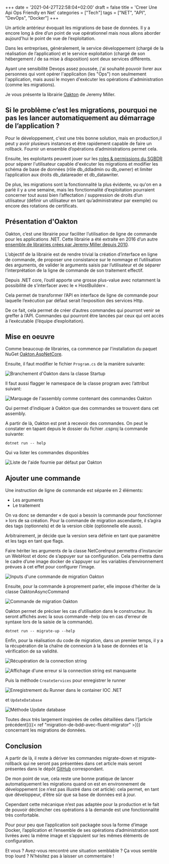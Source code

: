 +++
date = '2021-04-27T22:58:04+02:00'
draft = false
title = 'Creer Une Api Ops Friendly en Net'
categories = ["Tech"]
tags = ["NET", "API", "DevOps", "Docker"]
+++

Un article antérieur évoquait les migrations de base de données. Il y a encore long à dire d’un point de vue opérationnel mais nous allons aborder aujourd'hui le point de vue de l’exploitation.

Dans les entreprises, généralement, le service développement (chargé de la réalisation de l’application) et le service exploitation (chargé de son hébergement / de sa mise à disposition) sont deux services différents.

Ayant une sensibilité Devops assez poussée, j'ai souhaité pouvoir livrer aux personnes qui vont opérer l'applicaiton (les "Ops") non seulmement l'application, mais aussi le moyen d'exécuter les opérations d'administration (comme les migrations).

Je vous présente la librairie [Oakton](https://jasperfx.github.io/oakton/) de Jeremy Miller.

## Si le problème c’est les migrations, pourquoi ne pas les lancer automatiquement au démarrage de l’application ?

Pour le développement, c'est une très bonne solution, mais en production,il peut y avoir plusieurs instances et être rapidement capable de faire un rollback. Fournir un ensemble d’opérations d’administrations permet cela.

Ensuite, les exploitants peuvent jouer sur les [roles & permissions du SGBDR](https://docs.microsoft.com/fr-fr/sql/relational-databases/security/authentication-access/database-level-roles) pour séparer l'utilisateur capable d'exécuter les migrations et modifier les schéma de base de données (rôle db_ddladmin ou db_owner) et limiter l’application aux droits db_datareader et db_datawriter.

De plus, les migrations sont la fonctionnalité la plus évidente, vu qu'on en a parlé il y a une semaine, mais les fonctionnalité d’exploitation pourraient concerner tout aussi bien l’affectation / suppression de droits d’un utilisateur (définir un utilisateur en tant qu’administrateur par exemple) ou encore des rotations de certificats.

## Présentation d'Oakton

Oakton, c’est une librairie pour faciliter l’utilisation de ligne de commande pour les applications .NET. Cette librairie a été extraite en 2016 d’un autre [ensemble de librairies crées par Jeremy Miller depuis 2010](https://jasperfx.github.io/oakton/documentation/getting_started/).

L’objectif de la librairie est de rendre trivial la création d’interface en ligne de commande, de proposer une consistance sur le nommage et l’utilisation des arguments, de valider le arguments saisis par l’utilisateur et de séparer l’interprétation de la ligne de commande de son traitement effectif.

Depuis .NET core, l’outil apporte une grosse plus-value avec notamment la possibilité de s’interfacer avec le « HostBuilder« .

Cela permet de transformer l’API en interface de ligne de commande pour laquelle l’exécution par défaut serait l’exposition des services Http.

De ce fait, cela permet de créer d’autres commandes qui pourront venir se greffer à l’API. Commandes qui pourront être lancées par ceux qui ont accès à l’exécutable (l’équipe d’exploitation).

## Mise en oeuvre

Comme beaucoup de librairies, ca commence par l'installation du paquet NuGet [Oakton.AspNetCore](https://www.nuget.org/packages/Oakton.AspNetCore).

Ensuite, il faut modifier le fichier  `Program.cs` de la manière suivante:

![Branchement d'Oakton dans la classe Startup](creer-une-api-ops-friendly-en-net/image-31.png)

Il faut aussi flagger le namespace de la classe program avec l’attribut suivant:

![Marquage de l'assembly comme contenant des commandes Oakton](creer-une-api-ops-friendly-en-net/image-32.png)

Qui permet d’indiquer à Oakton que des commandes se trouvent dans cet assembly.

A partir de là, Oakton est pret à recevoir des commandes. On peut le constater en tapant depuis le dossier du fichier .csproj la commande suivante:

```script
dotnet run -- help
```

Qui va lister les commandes disponibles

![Liste de l'aide fournie par défaut par Oakton](creer-une-api-ops-friendly-en-net/image-36.png)

## Ajouter une commande

Une instruction de ligne de commande est séparée en 2 éléments:

- Les arguments
- Le traitement

On va donc se demander « de quoi a besoin la commande pour fonctionner » lors de sa création. Pour la commande de migration ascendante, il s’agira des tags (optionnels) et de la version cible (optionnelle elle aussi).

Arbitrairement, je décide que la version sera définie en tant que paramètre et les tags en tant que flags.

Faire hériter les arguments de la classe NetCoreInput permettra d’instancier un WebHost et donc de s’appuyer sur sa configuration. Cela permettra dans le cadre d’une image docker de s’appuyer sur les variables d’environnement prévues à cet effet pour configurer l’image.

![Inputs d'une commande de migration Oakton](creer-une-api-ops-friendly-en-net/image-34.png)

Ensuite, pour la commande à proprement parler, elle impose d’hériter de la classe OaktonAsyncCommand<MigrateUpInput>

![Commande de migration Oakton](creer-une-api-ops-friendly-en-net/image-35.png)

Oakton permet de préciser les cas d’utilisation dans le constructeur. Ils seront affichés avec la sous commande –help (ou en cas d’erreur de syntaxe lors de la saisie de la commande).

```script
dotnet run -- migrate-up --help
```

Enfin, pour la réalisation du code de migration, dans un premier temps, il y a la récupération de la chaîne de connexion à la base de données et la vérification de sa validité.

![Récupération de la connection string](creer-une-api-ops-friendly-en-net/image-37.png)

![Affichage d'une erreur si la connection string est manquante](creer-une-api-ops-friendly-en-net/image-38.png)

Puis la méthode `CreateServices` pour enregistrer le runner

![Enregistrement du Runner dans le container IOC .NET](creer-une-api-ops-friendly-en-net/image-39.png)

et `UpdateDatabase`

![Méthode Update database](creer-une-api-ops-friendly-en-net/image-40.png)

Toutes deux très largement inspirées de celles détaillées dans l’[article précédent]({{< ref "migration-de-bdd-avec-fluent-migrator" >}}) concernant les migrations de données.

## Conclusion

A partir de là, il reste à dériver les commandes migrate-down et migrate-rollback qui ne seront pas présentées dans cet article mais seront présentes dans le dépôt [GitHub](https://github.com/trucs2dev/creer-une-api-ops-friendly-en-net) correspondant.

De mon point de vue, cela reste une bonne pratique de lancer automatiquement les migrations quand on est en environnement de développement (ce n’est pas illustré dans cet article): cela permet, en tant que développeur, d’être sûr que sa base de données est à jour.

Cependant cette mécanique n’est pas adaptée pour la production et le fait de pouvoir déclencher ces opérations à la demande est une fonctionnalité très confortable.

Pour pour peu que l’application soit packagée sous la forme d’image Docker, l’application et l’ensemble de ses opérations d’administration sont livrées avec la même image et s’appuient sur les mêmes éléments de configuration.

Et vous ? Avez-vous rencontré une situation semblable ? Ça vous semble trop lourd ? N’hésitez pas à laisser un commentaire !
